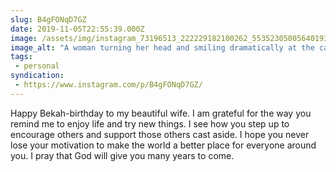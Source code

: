 ```yaml
---
slug: B4gFONqD7GZ
date: 2019-11-05T22:55:39.000Z
image: /assets/img/instagram_73196513_222229182100262_5535230500564019382_n_17849577748717314.jpg
image_alt: "A woman turning her head and smiling dramatically at the camera while her hair whips around behind her."
tags:
 - personal
syndication:
 - https://www.instagram.com/p/B4gFONqD7GZ/
---
```


Happy Bekah-birthday to my beautiful wife. I am grateful for the way you remind me to enjoy life and try new things. I see how you step up to encourage others and support those others cast aside. I hope you never lose your motivation to make the world a better place for everyone around you. I pray that God will give you many years to come.
